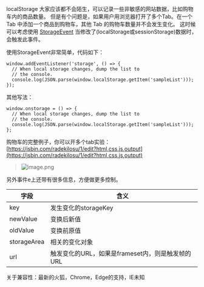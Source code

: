localStorage 大家应该都不会陌生，可以记录一些非敏感的网站数据，比如购物车内的商品数量。
但是有个问题是，如果用户用浏览器打开了多个Tab。在一个 Tab 中添加一个商品到购物车，其他 Tab 的购物车数量并不会发生变化。
这时候可以考虑使用 [StorageEvent](https://developer.mozilla.org/en-US/docs/Web/API/Window/storage_event)
当修改了(localStorage或sessionStorage)数据时，会触发此事件。

使用StorageEvent非常简单，代码如下：
```
window.addEventListener('storage', () => {
  // When local storage changes, dump the list to
  // the console.
  console.log(JSON.parse(window.localStorage.getItem('sampleList')));    
});
```
其他写法：
```
window.onstorage = () => {
  // When local storage changes, dump the list to
  // the console.
  console.log(JSON.parse(window.localStorage.getItem('sampleList')));    
};
```
购物车的完整例子，你可以开多个tab实验：
[https://jsbin.com/radekilosu/1/edit?html,css,js,output](https://jsbin.com/radekilosu/1/edit?html,css,js,output)

> ![image.png](https://upload-images.jianshu.io/upload_images/71414-cba1808d6be4635a.png?imageMogr2/auto-orient/strip%7CimageView2/2/w/1240)

另外事件e上还带有很多信息，方便做更多控制。

字段 | 含义
-|-
key	|发生变化的storageKey |
newValue | 变换后新值|
oldValue	| 变换前原值 |
storageArea | 相关的变化对象|
url	|触发变化的URL，如果是frameset内，则是触发帧的URL|

关于兼容性：最新的火狐，Chrome，Edge的支持，IE未知

